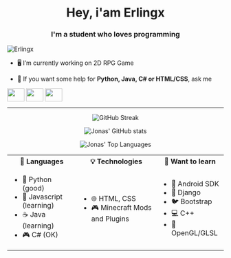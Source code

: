 <h1 align="center">Hey, i'am Erlingx</h1>  
<h3 align="center">I'm a student who loves programming</h3>  
  
<p align="left"> <img src="https://komarev.com/ghpvc/?username=FRErlingx" alt="Erlingx" /> </p>  
  
- 🖥️ I’m currently working on 2D RPG Game
  
- 💬 If you want some help for **Python, Java, C# or HTML/CSS**, ask me

<a href="discord.com/a" target="_blank"><img align="center" src="https://raw.githubusercontent.com/rahuldkjain/github-profile-readme-generator/master/src/images/icons/Social/discord.svg" height="30" width="40" /></a>
<a href="https://twitter.com/erlingx_" target="_blank"><img align="center" src="https://raw.githubusercontent.com/rahuldkjain/github-profile-readme-generator/master/src/images/icons/Social/twitter.svg" height="30" width="40" /></a>
<a href="https://www.instagram.com/lilian.maffre/" target="_blank"><img align="center" src="https://raw.githubusercontent.com/rahuldkjain/github-profile-readme-generator/master/src/images/icons/Social/instagram.svg" height="30" width="40" /></a>
</p>

---
<p align="center"><img src="https://streak-stats.demolab.com?user=FRErlingx&theme=nord&hide_border=true&border_radius=2.5&date_format=j%20M%5B%20Y%5D&background=DDDDDD00)](https://git.io/streak-stats" alt="GitHub Streak" /></p>
<p align="center"><img src="https://readme-stats.jonas-bernard.dev/api?username=FRErlingx&theme=dark&hide=issues&count_private=true&show_icons=true&hide_border=true&bg_color=ffffff00" alt="Jonas' GitHub stats" /></p>
<p align="center"><img src="https://readme-stats.jonas-bernard.dev/api/top-langs/?username=FRErlingx&layout=compact&theme=dark&hide=ruby&langs_count=8&card_width=300&hide_border=true&bg_color=ffffff00" alt="Jonas' Top Languages" /></p>

<table align="center">
  <tr>
    <th>💬 Languages</th>
    <th>💡 Technologies</th>
    <th>📖 Want to learn</th>
  </tr>
  <tr>
    <td>
      <ul>
        <li>🐍 Python (good)</li>
        <li>📜 Javascript (learning)</li>
        <li>☕️ Java (learning)</li>
        <li>🎮 C# (OK)</li>
      </ul>
    </td>
    <td>
      <ul>
        <li>🌐 HTML, CSS</li>
        <li>🎮 Minecraft Mods and Plugins</li>
      </ul>
    </td>
    <td>
      <ul>
        <li>📱 Android SDK</li>
        <li>🍡 Django</li>
        <li>🐦 Bootstrap</li>
        <li>💻 C++</li>
        <li>🌅 OpenGL/GLSL</li>
      </ul>
    </td>
  </tr>
</table>
